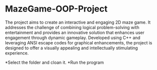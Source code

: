 # MazeGame-OOP-Project
The project aims to create an interactive and engaging 2D maze game. It addresses the challenge of combining logical problem-solving with entertainment and provides an innovative solution that enhances user engagement through dynamic gameplay. Developed using C++ and leveraging ANSI escape codes for graphical enhancements, the project is designed to offer a visually appealing and intellectually stimulating experience. 

*Select the folder and cloan it.
*Run the program
